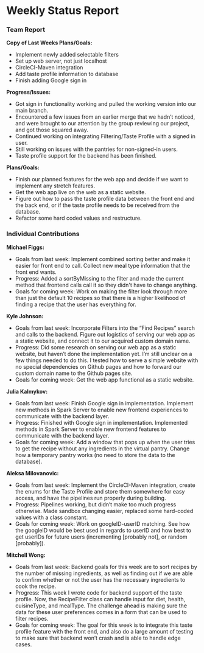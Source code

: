 # Weekly Status Report
### Team Report
**Copy of Last Weeks Plans/Goals:**
- Implement newly added selectable filters
- Set up web server, not just localhost
- CircleCI-Maven integration
- Add taste profile information to database
- Finish adding Google sign in

**Progress/Issues:**
- Got sign in functionality working and pulled the working version into our main branch.
- Encountered a few issues from an earlier merge that we hadn’t noticed, and were brought to our attention by the group reviewing our project, and got those squared away.
- Continued working on integrating Filtering/Taste Profile with a signed in user.
- Still working on issues with the pantries for non-signed-in users.
- Taste profile support for the backend has been finished.

**Plans/Goals:**
- Finish our planned features for the web app and decide if we want to implement any stretch features.
- Get the web app live on the web as a static website.
- Figure out how to pass the taste profile data between the front end and the back end, or if the taste profile needs to be received from the database.
- Refactor some hard coded values and restructure.

### Individual Contributions
**Michael Figgs:**
- Goals from last week: Implement combined sorting better and make it easier for front end to call. Collect new meal type information that the front end wants.
- Progress: Added a sortByMissing to the filter and made the current method that frontend calls call it so they didn't have to change anything.
- Goals for coming week: Work on making the filter look through more than just the default 10 recipes so that there is a higher likelihood of finding a recipe that the user has everything for.

**Kyle Johnson:**
- Goals from last week: Incorporate Filters into the “Find Recipes” search and calls to the backend. Figure out logistics of serving our web app as a static website, and connect it to our acquired custom domain name.
- Progress: Did some research on serving our web app as a static website, but haven’t done the implementation yet. I’m still unclear on a few things needed to do this. I tested how to serve a simple website with no special dependencies on Github pages and how to forward our custom domain name to the Github pages site.
- Goals for coming week: Get the web app functional as a static website.

**Julia Kalmykov:**
- Goals from last week: Finish Google sign in implementation. Implement new methods in Spark Server to enable new frontend experiences to communicate with the backend layer.
- Progress: Finished with Google sign in implementation. Implemented methods in Spark Server to enable new frontend features to communicate with the backend layer.
- Goals for coming week: Add a window that pops up when the user tries to get the recipe without any ingredients in the virtual pantry. Change how a temporary pantry works (no need to store the data to the database).

**Aleksa Milovanovic:**
- Goals from last week: Implement the CircleCI-Maven integration, create the enums for the Taste Profile and store them somewhere for easy access, and have the pipelines run properly during building.
- Progress: Pipelines working, but didn’t make too much progress otherwise. Made sandbox changing easier, replaced some hard-coded values with a class constant. 
- Goals for coming week: Work on googleID-userID matching. See how the googleID would be best used in regards to userID and how best to get userIDs for future users (incrementing [probably not], or random [probably]).

**Mitchell Wong:**
- Goals from last week: Backend goals for this week are to sort recipes by the number of missing ingredients, as well as finding out if we are able to confirm whether or not the user has the necessary ingredients to cook the recipe.
- Progress: This week I wrote code for backend support of the taste profile. Now, the RecipeFilter class can handle input for diet, health, cuisineType, and mealType. The challenge ahead is making sure the data for these user preferences comes in a form that can be used to filter recipes.
- Goals for coming week: The goal for this week is to integrate this taste profile feature with the front end, and also do a large amount of testing to make sure that backend won’t crash and is able to handle edge cases.
